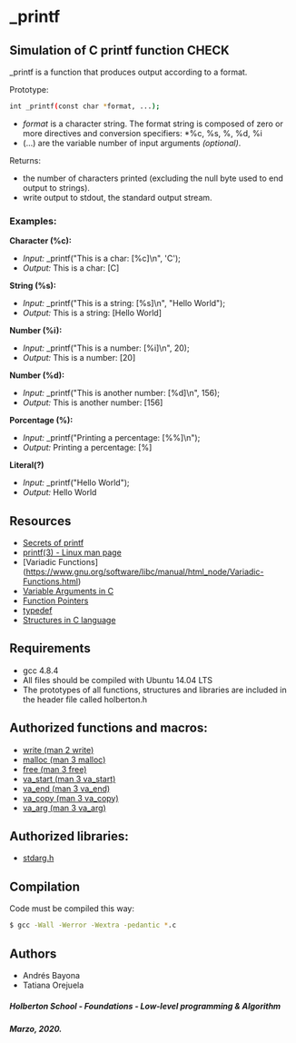 # _printf
## Simulation of C printf function CHECK
_printf is a function that produces output according to a format.

Prototype:
```bash
int _printf(const char *format, ...);
```
* *format* is a character string. The format string is composed of zero or more directives and conversion specifiers: *%c, %s, %, %d, %i
* (...) are the variable number of input arguments *(optional)*.

Returns:
* the number of characters printed (excluding the null byte used to end output to strings).
* write output to stdout, the standard output stream.

### Examples:
**Character (%c):**
* *Input:*   _printf("This is a char: [%c]\n", 'C');
* *Output:*  This is a char: [C]

**String (%s):**
* *Input:*   _printf("This is a string: [%s]\n", "Hello World");
* *Output:*  This is a string: [Hello World]

**Number (%i):**
* *Input:*   _printf("This is a number: [%i]\n", 20);
* *Output:*  This is a number: [20]

**Number (%d):**
* *Input:*   _printf("This is another number: [%d]\n", 156);
* *Output:*  This is another number: [156]

**Porcentage (%):**
* *Input:*   _printf("Printing a percentage: [%%]\n");
* *Output:*  Printing a percentage: [%]

**Literal(?)**
* *Input:*   _printf("Hello World");
* *Output:*  Hello World

## Resources

* [Secrets of printf](https://www.cypress.com/file/54761/download)
* [printf(3) - Linux man page](https://linux.die.net/man/3/printf)
* [Variadic Functions] (https://www.gnu.org/software/libc/manual/html_node/Variadic-Functions.html)
* [Variable Arguments in C](https://www.tutorialspoint.com/cprogramming/c_variable_arguments.htm)
* [Function Pointers](https://publications.gbdirect.co.uk//c_book/chapter5/function_pointers.html)
* [typedef](https://publications.gbdirect.co.uk//c_book/chapter8/typedef.html)
* [Structures in C language](https://en.wikipedia.org/wiki/Struct_(C_programming_language))

## Requirements

* gcc 4.8.4
* All files should be compiled with Ubuntu 14.04 LTS
* The prototypes of all functions, structures and libraries are included in the header file called holberton.h

## Authorized functions and macros:

* [write (man 2 write)](https://linux.die.net/man/2/write)
* [malloc (man 3 malloc)](https://linux.die.net/man/3/malloc)
* [free (man 3 free)](https://linux.die.net/man/3/free)
* [va_start (man 3 va_start)](https://linux.die.net/man/3/va_start)
* [va_end (man 3 va_end)](https://linux.die.net/man/3/va_end)
* [va_copy (man 3 va_copy)](https://linux.die.net/man/3/va_copy)
* [va_arg (man 3 va_arg)](https://linux.die.net/man/3/va_arg)

## Authorized libraries:

* [stdarg.h](https://en.wikipedia.org/wiki/Stdarg.h)

## Compilation
Code must be compiled this way:
```bash
$ gcc -Wall -Werror -Wextra -pedantic *.c
```

## Authors
* Andrés Bayona
* Tatiana Orejuela

##### Holberton School - Foundations - Low-level programming & Algorithm
#####  Marzo, 2020.
